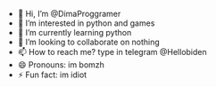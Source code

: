 - 👋 Hi, I’m @DimaProggramer
- 👀 I’m interested in python and games
- 🌱 I’m currently learning python
- 💞️ I’m looking to collaborate on nothing
- 📫 How to reach me? type in telegram @Hellobiden
- 😄 Pronouns: im bomzh
- ⚡ Fun fact: im idiot

<!---
DimaProggramer/DimaProggramer is a ✨ special ✨ repository because its `README.md` (this file) appears on your GitHub profile.
You can click the Preview link to take a look at your changes.
--->
